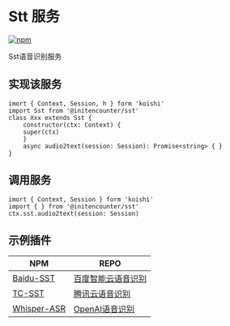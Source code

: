 # Stt 服务

[![npm](https://img.shields.io/npm/v/@initencounter/sst?style=flat-square)](https://www.npmjs.com/package/@initencounter/sst)

Sst语音识别服务

## 实现该服务
```
imort { Context, Session, h } form 'koishi'
import Sst from '@initencounter/sst'
class Xxx extends Sst {
    constructor(ctx: Context) {
    super(ctx)
    }
    async audio2text(session: Session): Promise<string> { }
}
```

## 调用服务
```
imort { Context, Session } form 'koishi'
import { } from '@initencounter/sst'
ctx.sst.audio2text(session: Session)
```

## 示例插件
| NPM | REPO |
| --- | --- |
| [Baidu-SST](https://www.npmjs.com/package/koishi-plugin-baidu-sst) | [百度智能云语音识别](https://github.com/initialencounter/mykoishi/tree/master/baidu-sst) |
| [TC-SST](https://www.npmjs.com/package/koishi-plugin-tc-sst) | [腾讯云语音识别](https://github.com/initialencounter/mykoishi/tree/master/tc-sst) |
| [Whisper-ASR](https://www.npmjs.com/package/koishi-plugin-whisper-asr) | [OpenAI语音识别](https://github.com/initialencounter/mykoishi/tree/master/whisper-asr) |